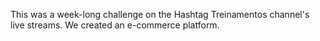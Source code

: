 This was a week-long challenge on the Hashtag Treinamentos channel's live streams. We created an e-commerce platform.
